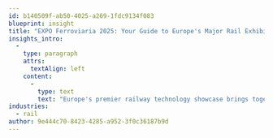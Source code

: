 ```yaml
---
id: b140509f-ab50-4025-a269-1fdc9134f083
blueprint: insight
title: "EXPO Ferroviaria 2025: Your Guide to Europe's Major Rail Exhibition"
insights_intro:
  -
    type: paragraph
    attrs:
      textAlign: left
    content:
      -
        type: text
        text: "Europe's premier railway technology showcase brings together industry leaders, innovative suppliers, and forward-thinking rail operators. With hundreds of exhibitors and cutting-edge demonstrations, navigating the event can be overwhelming. We've compiled your essential guide to making the most of EXPO Ferroviaria."
industries:
  - rail
author: 9e444c70-8423-4285-a952-3f0c36187b9d
---
```

